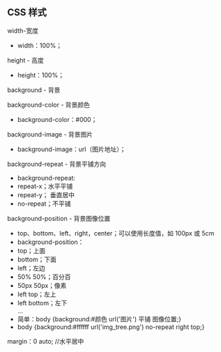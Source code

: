 ## CSS 样式

width-宽度
 - width：100%；

height - 高度
 - height：100%；

background - 背景

background-color - 背景颜色
 - background-color：#000；

background-image - 背景图片
 - background-image：url（图片地址）；

background-repeat - 背景平铺方向
 - background-repeat:
 - repeat-x；水平平铺 
 - repeat-y； 垂直居中
 - no-repeat；不平铺

background-position - 背景图像位置
 - top、bottom、left、right，center；可以使用长度值，如 100px 或 5cm
 - background-position：
 - top；上面
 - bottom；下面
 - left；左边 
 - 50% 50%；百分百
 - 50px 50px；像素
 - left top；左上
 - left bottom；左下
</br> ...
 - 简单：body {background:#颜色 url('图片') 平铺 图像位置;} 
 - body {background:#ffffff url('img_tree.png') no-repeat right top;}

margin：0 auto;   //水平居中
